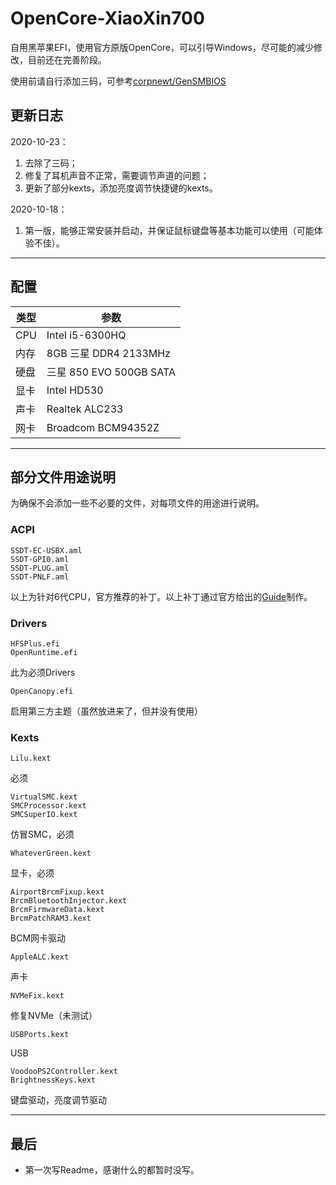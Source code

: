# OpenCore-XiaoXin700

自用黑苹果EFI，使用官方原版OpenCore，可以引导Windows，尽可能的减少修改，目前还在完善阶段。

使用前请自行添加三码，可参考[corpnewt/GenSMBIOS](https://github.com/corpnewt/GenSMBIOS)

## **更新日志**

2020-10-23：

1. 去除了三码；
2. 修复了耳机声音不正常，需要调节声道的问题；
3. 更新了部分kexts，添加亮度调节快捷键的kexts。

2020-10-18：

1. 第一版，能够正常安装并启动，并保证鼠标键盘等基本功能可以使用（可能体验不佳）。

---

## 配置

| 类型 | 参数 |
| - | - |
| CPU | Intel i5-6300HQ |
| 内存 | 8GB 三星 DDR4 2133MHz |
| 硬盘 | 三星 850 EVO 500GB SATA |
| 显卡 | Intel HD530 |
| 声卡 | Realtek ALC233 |
| 网卡 | Broadcom BCM94352Z |

---

## **部分文件用途说明**

为确保不会添加一些不必要的文件，对每项文件的用途进行说明。

### **ACPI**
    SSDT-EC-USBX.aml
    SSDT-GPI0.aml
    SSDT-PLUG.aml
    SSDT-PNLF.aml
以上为针对6代CPU，官方推荐的补丁。以上补丁通过官方给出的[Guide](https://dortania.github.io/Getting-Started-With-ACPI/)制作。

### **Drivers**
    HFSPlus.efi
    OpenRuntime.efi
此为必须Drivers

    OpenCanopy.efi
启用第三方主题（虽然放进来了，但并没有使用）

### **Kexts**
    Lilu.kext
必须

    VirtualSMC.kext
    SMCProcessor.kext
    SMCSuperIO.kext
仿冒SMC，必须

    WhateverGreen.kext
显卡，必须

    AirportBrcmFixup.kext
    BrcmBluetoothInjector.kext
    BrcmFirmwareData.kext
    BrcmPatchRAM3.kext
BCM网卡驱动

    AppleALC.kext
声卡

    NVMeFix.kext
修复NVMe（未测试）

    USBPorts.kext
USB

    VoodooPS2Controller.kext
    BrightnessKeys.kext
键盘驱动，亮度调节驱动

---

## 最后
* 第一次写Readme，感谢什么的都暂时没写。